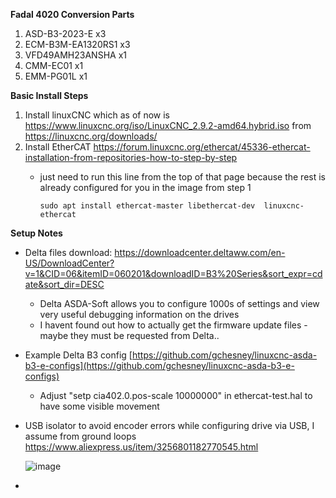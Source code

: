 **Fadal 4020 Conversion Parts**
  1. ASD-B3-2023-E x3
  2. ECM-B3M-EA1320RS1 x3
  3. VFD49AMH23ANSHA x1
  4. CMM-EC01 x1
  5. EMM-PG01L x1


**Basic Install Steps**
1. Install linuxCNC which as of now is https://www.linuxcnc.org/iso/LinuxCNC_2.9.2-amd64.hybrid.iso from https://linuxcnc.org/downloads/
2. Install EtherCAT https://forum.linuxcnc.org/ethercat/45336-ethercat-installation-from-repositories-how-to-step-by-step
    * just need to run this line from the top of that page because the rest is already configured for you in the image from step 1

      ``sudo apt install ethercat-master libethercat-dev  linuxcnc-ethercat``

**Setup Notes**

* Delta files download: https://downloadcenter.deltaww.com/en-US/DownloadCenter?v=1&CID=06&itemID=060201&downloadID=B3%20Series&sort_expr=cdate&sort_dir=DESC
  *  Delta ASDA-Soft allows you to configure 1000s of settings and view very useful debugging information on the drives
  * I havent found out how to actually get the firmware update files - maybe they must be requested from Delta..

* Example Delta B3 config [https://github.com/gchesney/linuxcnc-asda-b3-e-configs](https://github.com/gchesney/linuxcnc-asda-b3-e-configs)

  * Adjust "setp cia402.0.pos-scale 10000000" in ethercat-test.hal to have some visible movement

* USB isolator to avoid encoder errors while configuring drive via USB, I assume from ground loops https://www.aliexpress.us/item/3256801182770545.html
  
  ![image](https://github.com/clowrey/LinuxCNC-Fadal4020/assets/6935928/0739d409-364d-4051-bb37-04512a0eb0d1)

* 

